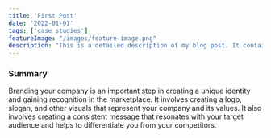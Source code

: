 ```yaml
---
title: 'First Post'
date: '2022-01-01'
tags: ['case studies']
featureImage: "/images/feature-image.png"
description: "This is a detailed description of my blog post. It contains many words and offers insights on a specific topic."
---
```


### Summary

Branding your company is an important step in creating a unique identity and gaining recognition in the marketplace. It involves creating a logo, slogan, and other visuals that represent your company and its values. It also involves creating a consistent message that resonates with your target audience and helps to differentiate you from your competitors.

